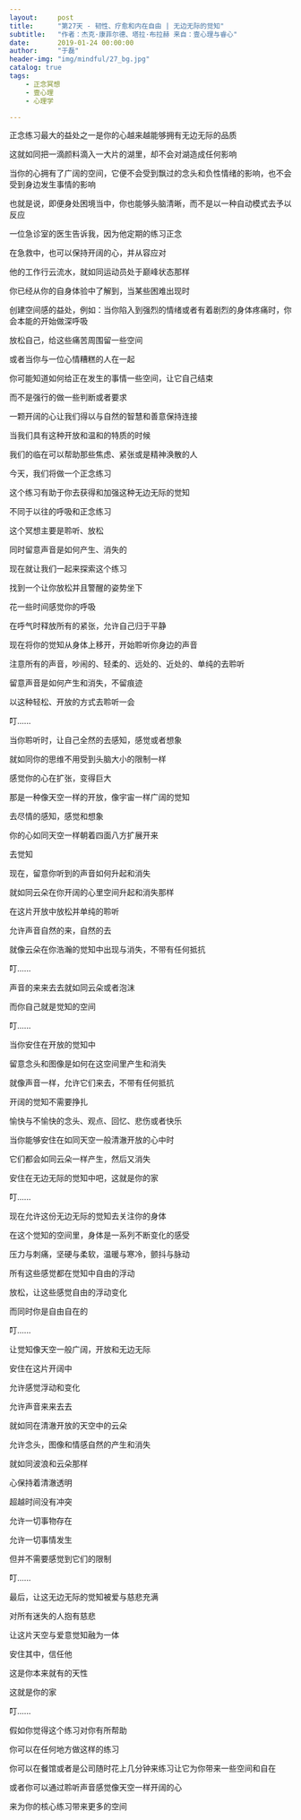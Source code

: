 ```yaml
---
layout:     post
title:      "第27天 - 韧性、疗愈和内在自由 | 无边无际的觉知"
subtitle:   "作者：杰克·康菲尔德、塔拉·布拉赫 来自：壹心理与睿心"
date:       2019-01-24 00:00:00
author:     "于磊"
header-img: "img/mindful/27_bg.jpg"
catalog: true
tags:
    - 正念冥想
    - 壹心理
    - 心理学

---
```


正念练习最大的益处之一是你的心越来越能够拥有无边无际的品质

这就如同把一滴颜料滴入一大片的湖里，却不会对湖造成任何影响

当你的心拥有了广阔的空间，它便不会受到飘过的念头和负性情绪的影响，也不会受到身边发生事情的影响

也就是说，即便身处困境当中，你也能够头脑清晰，而不是以一种自动模式去予以反应

一位急诊室的医生告诉我，因为他定期的练习正念

在急救中，也可以保持开阔的心，并从容应对

他的工作行云流水，就如同运动员处于巅峰状态那样

你已经从你的自身体验中了解到，当某些困难出现时

创建空间感的益处，例如：当你陷入到强烈的情绪或者有着剧烈的身体疼痛时，你会本能的开始做深呼吸

放松自己，给这些痛苦周围留一些空间

或者当你与一位心情糟糕的人在一起

你可能知道如何给正在发生的事情一些空间，让它自己结束

而不是强行的做一些判断或者要求

一颗开阔的心让我们得以与自然的智慧和善意保持连接

当我们具有这种开放和温和的特质的时候

我们的临在可以帮助那些焦虑、紧张或是精神涣散的人

今天，我们将做一个正念练习

这个练习有助于你去获得和加强这种无边无际的觉知

不同于以往的呼吸和正念练习

这个冥想主要是聆听、放松

同时留意声音是如何产生、消失的

现在就让我们一起来探索这个练习

找到一个让你放松并且警醒的姿势坐下

花一些时间感觉你的呼吸

在呼气时释放所有的紧张，允许自己归于平静

现在将你的觉知从身体上移开，开始聆听你身边的声音

注意所有的声音，吵闹的、轻柔的、远处的、近处的、单纯的去聆听

留意声音是如何产生和消失，不留痕迹

以这种轻松、开放的方式去聆听一会

叮......

当你聆听时，让自己全然的去感知，感觉或者想象

就如同你的思维不用受到头脑大小的限制一样

感觉你的心在扩张，变得巨大

那是一种像天空一样的开放，像宇宙一样广阔的觉知

去尽情的感知，感觉和想象

你的心如同天空一样朝着四面八方扩展开来

去觉知

现在，留意你听到的声音如何升起和消失

就如同云朵在你开阔的心里空间升起和消失那样

在这片开放中放松并单纯的聆听

允许声音自然的来，自然的去

就像云朵在你浩瀚的觉知中出现与消失，不带有任何抵抗

叮......

声音的来来去去就如同云朵或者泡沫

而你自己就是觉知的空间

叮......

当你安住在开放的觉知中

留意念头和图像是如何在这空间里产生和消失

就像声音一样，允许它们来去，不带有任何抵抗

开阔的觉知不需要挣扎

愉快与不愉快的念头、观点、回忆、悲伤或者快乐

当你能够安住在如同天空一般清澈开放的心中时

它们都会如同云朵一样产生，然后又消失

安住在无边无际的觉知中吧，这就是你的家

叮......

现在允许这份无边无际的觉知去关注你的身体

在这个觉知的空间里，身体是一系列不断变化的感受

压力与刺痛，坚硬与柔软，温暖与寒冷，颤抖与脉动

所有这些感觉都在觉知中自由的浮动

放松，让这些感觉自由的浮动变化

而同时你是自由自在的

叮......

让觉知像天空一般广阔，开放和无边无际

安住在这片开阔中

允许感觉浮动和变化

允许声音来来去去

就如同在清澈开放的天空中的云朵

允许念头，图像和情感自然的产生和消失

就如同波浪和云朵那样

心保持着清澈透明

超越时间没有冲突

允许一切事物存在

允许一切事情发生

但并不需要感觉到它们的限制

叮......

最后，让这无边无际的觉知被爱与慈悲充满

对所有迷失的人抱有慈悲

让这片天空与爱意觉知融为一体

安住其中，信任他

这是你本来就有的天性

这就是你的家

叮......

假如你觉得这个练习对你有所帮助

你可以在任何地方做这样的练习

你可以在餐馆或者是公司随时花上几分钟来练习让它为你带来一些空间和自在

或者你可以通过聆听声音感觉像天空一样开阔的心

来为你的核心练习带来更多的空间
